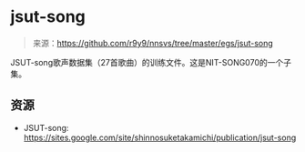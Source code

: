 # jsut-song

> 来源：https://github.com/r9y9/nnsvs/tree/master/egs/jsut-song

JSUT-song歌声数据集（27首歌曲）的训练文件。这是NIT-SONG070的一个子集。

## 资源

- JSUT-song: https://sites.google.com/site/shinnosuketakamichi/publication/jsut-song